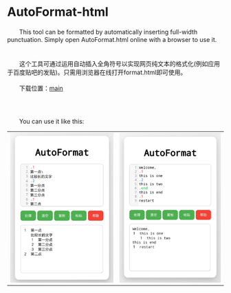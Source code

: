 # AutoFormat-html
　　This tool can be formatted by automatically inserting full-width punctuation. Simply open AutoFormat.html online with a browser to use it.<br>
<br>　　<br>
　　这个工具可通过运用自动插入全角符号以实现网页纯文本的格式化(例如应用于百度贴吧的发贴)。只需用浏览器在线打开format.html即可使用。<br>
<br>
　　下载位置：[main](https://github.com/ldlsn1/AutoFormat-html/tree/main/main)
<br>　　<br>
<br>　　<br>
　　You can use it like this:
<p align="center">
  <table>
    <tr>
      <td><img src="images/eg_1.jpg" alt="Example 1" width="100%"></td>
      <td><img src="images/eg_2.jpg" alt="Example 2" width="100%"></td>
    </tr>
  </table>
</p>
